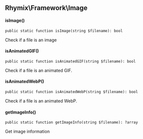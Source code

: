 Rhymix\Framework\Image
----------------------

#### isImage()

```
public static function isImage(string $filename): bool
```

Check if a file is an image

#### isAnimatedGIF()

```
public static function isAnimatedGIF(string $filename): bool
```

Check if a file is an animated GIF.

#### isAnimatedWebP()

```
public static function isAnimatedWebP(string $filename): bool
```

Check if a file is an animated WebP.

#### getImageInfo()

```
public static function getImageInfo(string $filename): ?array
```

Get image information
